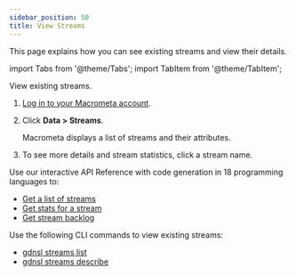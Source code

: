 ```yaml
---
sidebar_position: 50
title: View Streams
---
```


This page explains how you can see existing streams and view their details.

import Tabs from '@theme/Tabs';
import TabItem from '@theme/TabItem';

<Tabs groupId="operating-systems">
<TabItem value="console" label="Web Console">

View existing streams.

1. [Log in to your Macrometa account](https://auth-play.macrometa.io/).
1. Click **Data > Streams**.

   Macrometa displays a list of streams and their attributes.

1. To see more details and stream statistics, click a stream name.

</TabItem>
<TabItem value="api" label="REST API">

Use our interactive API Reference with code generation in 18 programming languages to:

- [Get a list of streams](https://macrometa.com/docs/api#/operations/ListOfStreams)
- [Get stats for a stream](https://macrometa.com/docs/api#/operations/Stats)
- [Get stream backlog](https://macrometa.com/docs/api#/operations/Backlog)

</TabItem>
<TabItem value="cli" label="CLI">

Use the following CLI commands to view existing streams:

- [gdnsl streams list](../../cli/streams-cli.md#gdnsl-streams-list)
- [gdnsl streams describe](../../cli/streams-cli.md#gdnsl-streams-describe)

</TabItem>
</Tabs>
